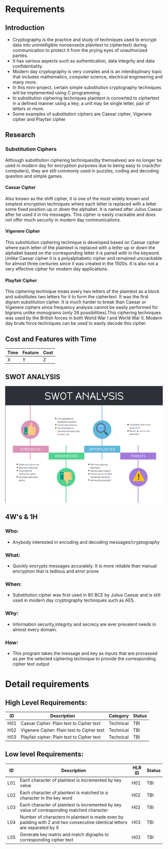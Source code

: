 # Requirements
## Introduction

* Cryptography is the practice and study of techniques used to encrypt data into unintelligible nonsense(ie plaintext to ciphertext) during communication to protect it from the prying eyes of unauthorized parties.
* It has various aspects such as authentication, data integrity and data confidentiality.
* Modern day cryptography is very complex and is an interdisplinary topic that includes mathematics, computer science, electrical engineering and many more.
* In this mini-project, certain simple substitution cryptography techniques will be implemented using C programming.
* In substitution ciphering techniques plaintext is converted to ciphertext in a defined manner using a key; a unit may be single letter, pair of letters or more.
* Some examples of substitution ciphers are Caesar cipher, Vigenere cipher and Playfair cipher

## Research
### Substitution Ciphers

Although substitution ciphering techniques(by themselves) are no longer be used in modern day for encryption purposes due to being easy to crack(for computers), they are still commonly used in puzzles, coding and decoding question and simple games.

#### Caesar Cipher
Also known as the shift cipher, it is one of the most widely known and simplest encryption techniques where each letter is replaced with a letter some fixed position up or down the alphabet. It is named after Julius Caesar after he used it in his messages. This cipher is easily crackable and does not offer much security in modern day communications.

#### Vigenere Cipher
This substitution ciphering technique is developed based on Caesar cipher where each letter of the plaintext is replaced with a letter up or down the alphabet based on the corresponding letter it is paired with in the keyword. Unlike Caesar cipher it is a polyalphabetic cipher and remained uncrackable for almost three centuries since it was created in the 1500s. It is also not a very effective cipher for modern day applications.

#### Playfair Cipher
This ciphering technique treats every two letters of the plaintext as a block and substitutes two letters for it to form the ciphertext. It was the first digram substitution cipher. It is much harder to break than Caesar or Vigenere ciphers since frequency analysis cannot be easily performed for bigrams unlike monograms (only 26 possibilities).This ciphering techniques was used by the British forces in both World War I and World War II. Modern day brute force techniques can be used to easily decode this cipher.

## Cost and Features with Time 
| Time | Feature | Cost |
| ----- | ----- | ----- |
|   X   |   Y   |   Z   |

## SWOT ANALYSIS
![SWOT Analysis](https://github.com/NalinBharathiEaswaramoorthy/StepIn_MiniProject_C/blob/master/1_Requirements/SWOT.png)

## 4W's & 1H

### Who:
* Anybody interested in encoding and decoding messages/cryptography

### What:
* Quickly encrypts messages accurately. It is more reliable than manual encryption that is tedious and error prone

### When:
* Substitution cipher was first used in 80 BCE by Julius Caesar and is still used in modern day cryptography techniques such as AES. 

### Why:
* Information security,integrity and secrecy are ever prevalent needs in almost every domain.

### How:
* This program takes the message and key as inputs that are processed as per the selected ciphering technique to provide the corresponding cipher text output

# Detail requirements
## High Level Requirements: 
| ID | Description | Category | Status | 
| ----- | ----- | ------- | ---------|
| H01 | Caesar Cipher: Plain text to Cipher text | Technical | TBI | 
| H02 | Vigenere Cipher: Plain text to Cipher text | Technical | TBI |
| H03 | Playfair cipher: Plain text to Cipher text | Technical | TBI | 

##  Low level Requirements:
| ID | Description | HLR ID | Status |
| ----- | ----- | ------- | ---------|
| L01 | Each character of plaintext is incremented by key value  | H01 | TBI |
| L02 | Each character of plaintext is matched to a character in the key word  | H02 | TBI |
| L03 | Each character of plaintext is incremented by key value of corresponding matched character | H02 | TBI |
| L04 | Number of characters in plaintext is made even by padding with Z and two consecutive identical letters are separated by X  | H03 | TBI |
| L05 | Generate key matrix and match digraphs to corresponding cipher text | H03 | TBI |
